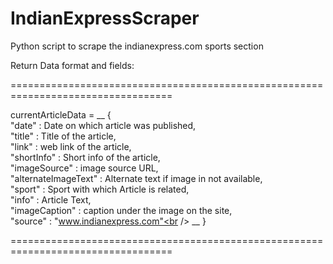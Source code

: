 # IndianExpressScraper
Python script to scrape the indianexpress.com sports section

Return Data format and fields:

================================================================================== <br />

currentArticleData =      __  {<br />
                        "date" :  Date on which article was published,<br />
                        "title" : Title of the article,<br />
                        "link" :  web link of the article,<br />
                        "shortInfo" : Short info of the article,<br />
                        "imageSource" :  image source URL,<br />
                        "alternateImageText" :  Alternate text if image in not available,<br />
                        "sport" : Sport with which Article is related,<br />
                        "info" : Article Text,<br />
                        "imageCaption" : caption under the image on the site,<br />
                        "source" : "www.indianexpress.com"<br />
                         __ }<br />

==================================================================================<br />
